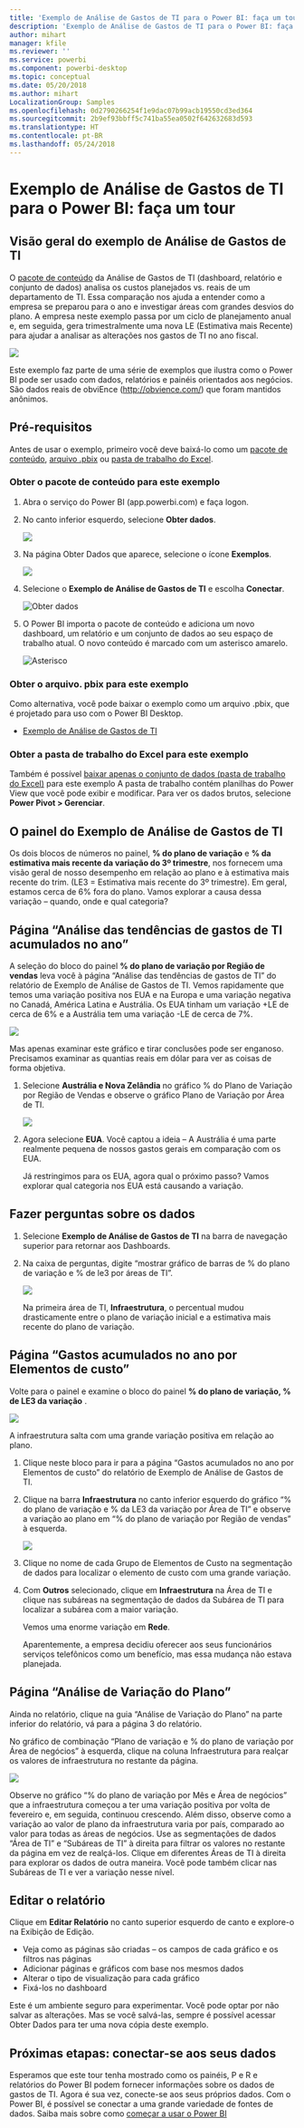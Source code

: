 ```yaml
---
title: 'Exemplo de Análise de Gastos de TI para o Power BI: faça um tour'
description: 'Exemplo de Análise de Gastos de TI para o Power BI: faça um tour'
author: mihart
manager: kfile
ms.reviewer: ''
ms.service: powerbi
ms.component: powerbi-desktop
ms.topic: conceptual
ms.date: 05/20/2018
ms.author: mihart
LocalizationGroup: Samples
ms.openlocfilehash: 0d2790266254f1e9dac07b99acb19550cd3ed364
ms.sourcegitcommit: 2b9ef93bbff5c741ba55ea0502f642632683d593
ms.translationtype: HT
ms.contentlocale: pt-BR
ms.lasthandoff: 05/24/2018
---
```

# <a name="it-spend-analysis-sample-for-power-bi-take-a-tour"></a>Exemplo de Análise de Gastos de TI para o Power BI: faça um tour

## <a name="overview-of-the-it-spend-analysis-sample"></a>Visão geral do exemplo de Análise de Gastos de TI
O [pacote de conteúdo](service-organizational-content-pack-introduction.md) da Análise de Gastos de TI (dashboard, relatório e conjunto de dados) analisa os custos planejados vs. reais de um departamento de TI. Essa comparação nos ajuda a entender como a empresa se preparou para o ano e investigar áreas com grandes desvios do plano. A empresa neste exemplo passa por um ciclo de planejamento anual e, em seguida, gera trimestralmente uma nova LE (Estimativa mais Recente) para ajudar a analisar as alterações nos gastos de TI no ano fiscal.

![](media/sample-it-spend/it1.png)

Este exemplo faz parte de uma série de exemplos que ilustra como o Power BI pode ser usado com dados, relatórios e painéis orientados aos negócios. São dados reais de obviEnce (<http://obvience.com/>) que foram mantidos anônimos.

## <a name="prerequisites"></a>Pré-requisitos

 Antes de usar o exemplo, primeiro você deve baixá-lo como um [pacote de conteúdo](https://docs.microsoft.com/en-us/power-bi/sample-it-spend#get-the-content-pack-for-this-sample), [arquivo .pbix](http://download.microsoft.com/download/E/9/8/E98CEB6D-CEBB-41CF-BA2B-1A1D61B27D87/IT-Spend-Analysis-Sample-PBIX.pbix) ou [pasta de trabalho do Excel](http://go.microsoft.com/fwlink/?LinkId=529783).

### <a name="get-the-content-pack-for-this-sample"></a>Obter o pacote de conteúdo para este exemplo

1. Abra o serviço do Power BI (app.powerbi.com) e faça logon.
2. No canto inferior esquerdo, selecione **Obter dados**.
   
    ![](media/sample-datasets/power-bi-get-data.png)
3. Na página Obter Dados que aparece, selecione o ícone **Exemplos**.
   
   ![](media/sample-datasets/power-bi-samples-icon.png)
4. Selecione o **Exemplo de Análise de Gastos de TI** e escolha **Conectar**.  
  
   ![Obter dados](media/sample-it-spend/it-connect.png)
   
5. O Power BI importa o pacote de conteúdo e adiciona um novo dashboard, um relatório e um conjunto de dados ao seu espaço de trabalho atual. O novo conteúdo é marcado com um asterisco amarelo. 
   
   ![Asterisco](media/sample-it-spend/it-asterisk.png)
  
### <a name="get-the-pbix-file-for-this-sample"></a>Obter o arquivo. pbix para este exemplo

Como alternativa, você pode baixar o exemplo como um arquivo .pbix, que é projetado para uso com o Power BI Desktop. 

 * [Exemplo de Análise de Gastos de TI](http://download.microsoft.com/download/E/9/8/E98CEB6D-CEBB-41CF-BA2B-1A1D61B27D87/IT%20Spend%20Analysis%20Sample%20PBIX.pbix)

### <a name="get-the-excel-workbook-for-this-sample"></a>Obter a pasta de trabalho do Excel para este exemplo
Também é possível [baixar apenas o conjunto de dados (pasta de trabalho do Excel)](http://go.microsoft.com/fwlink/?LinkId=529783) para este exemplo A pasta de trabalho contém planilhas do Power View que você pode exibir e modificar. Para ver os dados brutos, selecione **Power Pivot > Gerenciar**.


## <a name="the-it-spend-analysis-sample-dashboard"></a>O painel do Exemplo de Análise de Gastos de TI
Os dois blocos de números no painel, **% do plano de variação** e **% da estimativa mais recente da variação do 3º trimestre**, nos fornecem uma visão geral de nosso desempenho em relação ao plano e à estimativa mais recente do trim. (LE3 = Estimativa mais recente do 3º trimestre). Em geral, estamos cerca de 6% fora do plano. Vamos explorar a causa dessa variação – quando, onde e qual categoria?

## <a name="ytd-it-spend-trend-analysis-page"></a>Página “Análise das tendências de gastos de TI acumulados no ano”
A seleção do bloco do painel **% do plano de variação por Região de vendas** leva você à página “Análise das tendências de gastos de TI” do relatório de Exemplo de Análise de Gastos de TI. Vemos rapidamente que temos uma variação positiva nos EUA e na Europa e uma variação negativa no Canadá, América Latina e Austrália. Os EUA tinham um variação +LE de cerca de 6% e a Austrália tem uma variação -LE de cerca de 7%.

![](media/sample-it-spend/it2.png)

Mas apenas examinar este gráfico e tirar conclusões pode ser enganoso. Precisamos examinar as quantias reais em dólar para ver as coisas de forma objetiva.

1. Selecione **Austrália e Nova Zelândia** no gráfico % do Plano de Variação por Região de Vendas e observe o gráfico Plano de Variação por Área de TI.

   ![](media/sample-it-spend/it3.png)
2. Agora selecione **EUA**. Você captou a ideia – A Austrália é uma parte realmente pequena de nossos gastos gerais em comparação com os EUA.

    Já restringimos para os EUA, agora qual o próximo passo? Vamos explorar qual categoria nos EUA está causando a variação.

## <a name="ask-questions-of-the-data"></a>Fazer perguntas sobre os dados
1. Selecione **Exemplo de Análise de Gastos de TI** na barra de navegação superior para retornar aos Dashboards.
2. Na caixa de perguntas, digite “mostrar gráfico de barras de % do plano de variação e % de le3 por áreas de TI”.

   ![](media/sample-it-spend/it4.png)

   Na primeira área de TI, **Infraestrutura**, o percentual mudou drasticamente entre o plano de variação inicial e a estimativa mais recente do plano de variação.

## <a name="ytd-spend-by-cost-elements-page"></a>Página “Gastos acumulados no ano por Elementos de custo”
Volte para o painel e examine o bloco do painel **% do plano de variação, % de LE3 da variação** .

![](media/sample-it-spend/it5.png)

A infraestrutura salta com uma grande variação positiva em relação ao plano.

1. Clique neste bloco para ir para a página “Gastos acumulados no ano por Elementos de custo” do relatório de Exemplo de Análise de Gastos de TI.
2. Clique na barra **Infraestrutura** no canto inferior esquerdo do gráfico “% do plano de variação e % da LE3 da variação por Área de TI” e observe a variação ao plano em “% do plano de variação por Região de vendas” à esquerda.

    ![](media/sample-it-spend/it6.png)
3. Clique no nome de cada Grupo de Elementos de Custo na segmentação de dados para localizar o elemento de custo com uma grande variação.
4. Com **Outros** selecionado, clique em **Infraestrutura** na Área de TI e clique nas subáreas na segmentação de dados da Subárea de TI para localizar a subárea com a maior variação.  

   Vemos uma enorme variação em **Rede**.

   Aparentemente, a empresa decidiu oferecer aos seus funcionários serviços telefônicos como um benefício, mas essa mudança não estava planejada.

## <a name="plan-variance-analysis-page"></a>Página “Análise de Variação do Plano”
Ainda no relatório, clique na guia “Análise de Variação do Plano” na parte inferior do relatório, vá para a página 3 do relatório.

No gráfico de combinação “Plano de variação e % do plano de variação por Área de negócios” à esquerda, clique na coluna Infraestrutura para realçar os valores de infraestrutura no restante da página.

![](media/sample-it-spend/it7.png)

Observe no gráfico “% do plano de variação por Mês e Área de negócios” que a infraestrutura começou a ter uma variação positiva por volta de fevereiro e, em seguida, continuou crescendo. Além disso, observe como a variação ao valor de plano da infraestrutura varia por país, comparado ao valor para todas as áreas de negócios. Use as segmentações de dados “Área de TI” e “Subáreas de TI” à direita para filtrar os valores no restante da página em vez de realçá-los. Clique em diferentes Áreas de TI à direita para explorar os dados de outra maneira. Você pode também clicar nas Subáreas de TI e ver a variação nesse nível.

## <a name="edit-the-report"></a>Editar o relatório
Clique em **Editar Relatório** no canto superior esquerdo de canto e explore-o na Exibição de Edição.

* Veja como as páginas são criadas – os campos de cada gráfico e os filtros nas páginas
* Adicionar páginas e gráficos com base nos mesmos dados
* Alterar o tipo de visualização para cada gráfico
* Fixá-los no dashboard

Este é um ambiente seguro para experimentar. Você pode optar por não salvar as alterações. Mas se você salvá-las, sempre é possível acessar Obter Dados para ter uma nova cópia deste exemplo.

## <a name="next-steps-connect-to-your-data"></a>Próximas etapas: conectar-se aos seus dados
Esperamos que este tour tenha mostrado como os painéis, P e R e relatórios do Power BI podem fornecer informações sobre os dados de gastos de TI. Agora é sua vez, conecte-se aos seus próprios dados. Com o Power BI, é possível se conectar a uma grande variedade de fontes de dados. Saiba mais sobre como [começar a usar o Power BI](service-get-started.md)
